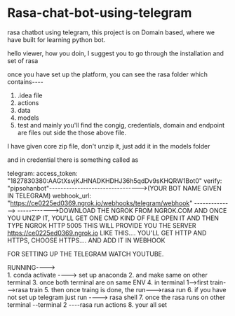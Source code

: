 # Rasa-chat-bot-using-telegram
rasa chatbot using telegram, this project is on Domain based, where we have built for learning python bot.

hello viewer, how you doin,
I suggest you to go through the installation and set of rasa 

once you have set up the platform, you can see the rasa folder which contains----
1. .idea file
2. actions
3. data 
4. models
5. test 
and mainly you'll find the congig, credentials, domain and endpoint are files out side the those above file.


I have given core zip file, don't unzip it, just add it in the models folder

and in credential there is something called as 

telegram:
  access_token: "1827830380:AAGtXsvjKJHNADKHDHJ36h5qdDv9sKHQRW1Bot0"
  verify: "pipsohanbot"-------------------------------->(YOUR BOT NAME GIVEN IN TELEGRAM) 
  webhook_url: "https://ce0225ed0369.ngrok.io/webhooks/telegram/webhook" -------------->
  ------------>DOWNLOAD THE NGROK FROM NGROK.COM AND ONCE YOU UNZIP IT, YOU'LL GET ONE CMD KIND OF FILE OPEN IT AND THEN TYPE NGROK HTTP 5005
  THIS WILL PROVIDE YOU THE SERVER https://ce0225ed0369.ngrok.io LIKE THIS....
  YOU'LL GET HTTP AND HTTPS, CHOOSE HTTPS....
  AND ADD IT IN WEBHOOK
  
  
  FOR SETTING UP THE TELEGRAM WATCH YOUTUBE.
  
  RUNNING---->  
    1. conda activate <your environment anme>----> set up anaconda
    2. and make same on other terminal
    3. once both terminal are on same ENV
    4. in terminal 1-->first train--->rasa train
    5. then once traing is done, the run--->rasa run
    6. if you have not set up telegram just run ----> rasa shell
    7. once the rasa runs on other terminal --terminal 2 ----rasa run actions
    8. your all set 
  
  


